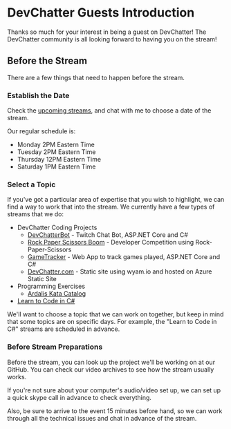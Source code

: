 # DevChatter Guests Introduction

Thanks so much for your interest in being a guest on DevChatter! The DevChatter community is all looking forward to having you on the stream!

## Before the Stream

There are a few things that need to happen before the stream.

### Establish the Date

Check the [upcoming streams](https://github.com/DevChatter/StreamInfo#upcoming-streams), and chat with me to choose a date of the stream.

Our regular schedule is:

- Monday 2PM Eastern Time
- Tuesday 2PM Eastern Time
- Thursday 12PM Eastern Time
- Saturday 1PM Eastern Time

### Select a Topic

If you've got a particular area of expertise that you wish to highlight, we can find a way to work that into the stream. We currently have a few types of streams that we do:

- DevChatter Coding Projects
  - [DevChatterBot](https://github.com/DevChatter/devchatterbot) - Twitch Chat Bot, ASP.NET Core and C#
  - [Rock Paper Scissors Boom](https://github.com/DevChatter/RockPaperScissorsBoom) - Developer Competition using Rock-Paper-Scissors
  - [GameTracker](https://github.com/DevChatter/GameTracker) - Web App to track games played, ASP.NET Core and C#
  - [DevChatter.com](https://github.com/DevChatter/devchatter.com) - Static site using wyam.io and hosted on Azure Static Site
- Programming Exercises
  - [Ardalis Kata Catalog](https://github.com/ardalis/kata-catalog)
- [Learn to Code in C#](https://www.twitch.tv/events/9I5Zdxl4Q_eTUV_QjHxxQg)

We'll want to choose a topic that we can work on together, but keep in mind that some topics are on specific days. For example, the "Learn to Code in C#" streams are scheduled in advance.

### Before Stream Preparations

Before the stream, you can look up the project we'll be working on at our GitHub. You can check our video archives to see how the stream usually works. 

If you're not sure about your computer's audio/video set up, we can set up a quick skype call in advance to check everything.

Also, be sure to arrive to the event 15 minutes before hand, so we can work through all the technical issues and chat in advance of the stream.
